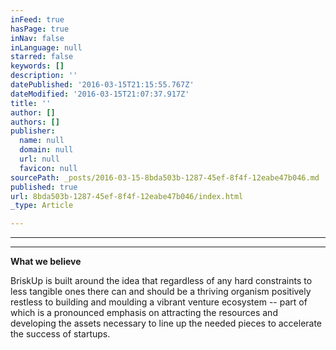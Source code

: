 ```yaml
---
inFeed: true
hasPage: true
inNav: false
inLanguage: null
starred: false
keywords: []
description: ''
datePublished: '2016-03-15T21:15:55.767Z'
dateModified: '2016-03-15T21:07:37.917Z'
title: ''
author: []
authors: []
publisher:
  name: null
  domain: null
  url: null
  favicon: null
sourcePath: _posts/2016-03-15-8bda503b-1287-45ef-8f4f-12eabe47b046.md
published: true
url: 8bda503b-1287-45ef-8f4f-12eabe47b046/index.html
_type: Article

---
```

****

****

**What
we believe**

BriskUp is built around the idea
that regardless of any hard constraints to less tangible ones there can and should be a thriving
organism positively restless to building and moulding a
vibrant venture ecosystem --
part of which is a pronounced emphasis on attracting the
resources and developing the assets necessary to line up the needed pieces to
accelerate the success of startups.